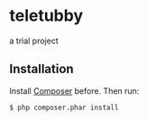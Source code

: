 teletubby
=========
a trial project

Installation
------------
Install [Composer][1] before.
Then run:

    $ php composer.phar install

[1]: http://getcomposer.org
